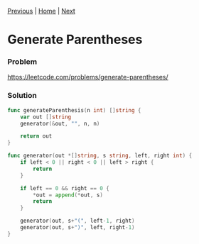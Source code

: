 [Previous](https://github.com/albertopformoso/go-leetcode/blob/main/021-merge-two-sorted-lists/021-merge-two-sorted-lists.md) | [Home](https://github.com/albertopformoso/go-leetcode) | [Next](https://github.com/albertopformoso/go-leetcode/blob/main/023-merge-k-sorted-lists/023-merge-k-sorted-lists.md)

# Generate Parentheses

### Problem

https://leetcode.com/problems/generate-parentheses/

### Solution

```go
func generateParenthesis(n int) []string {
	var out []string
	generator(&out, "", n, n)

	return out
}

func generator(out *[]string, s string, left, right int) {
	if left < 0 || right < 0 || left > right {
		return
	}

	if left == 0 && right == 0 {
		*out = append(*out, s)
		return
	}

	generator(out, s+"(", left-1, right)
	generator(out, s+")", left, right-1)
}
```
